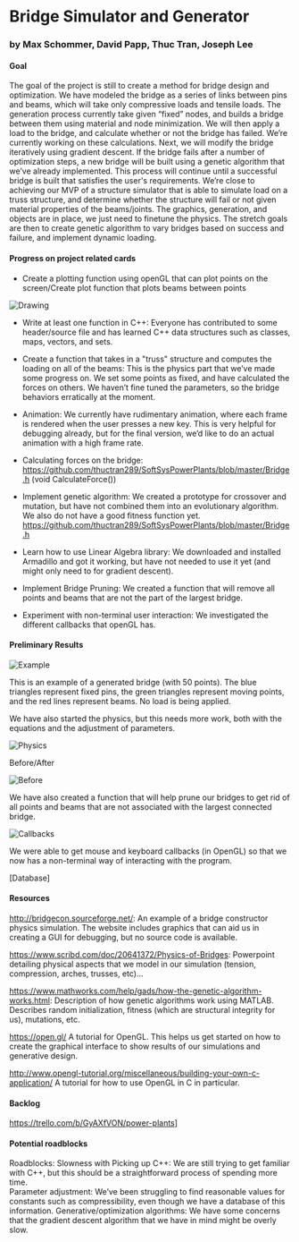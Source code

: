# Bridge Simulator and Generator
### by Max Schommer, David Papp, Thuc Tran, Joseph Lee

#### Goal
The goal of the project is still to create a method for bridge design and optimization. We have modeled the bridge as a series of links between pins and beams, which will take only compressive loads and tensile loads. The generation process currently take given “fixed” nodes, and builds a bridge between them using material and node minimization. We will then apply a load to the bridge, and calculate whether or not the bridge has failed. We’re currently working on these calculations. Next, we will modify the bridge iteratively using gradient descent. If the bridge fails after a number of optimization steps, a new bridge will be built using a genetic algorithm that we’ve already implemented. This process will continue until a successful bridge is built that satisfies the user's requirements. 
We’re close to achieving our MVP of a structure simulator that is able to simulate load on a truss structure, and determine whether the structure will fail or not given material properties of the beams/joints. The graphics, generation, and objects are in place, we just need to finetune the physics.
The stretch goals are then to create genetic algorithm to vary bridges based on success and failure, and implement dynamic loading.

#### Progress on project related cards

- Create a plotting function using openGL that can plot points on the screen/Create plot function that plots beams between points

![Drawing](https://github.com/thuctran289/SoftSysPowerPlants/blob/master/reports/Images/draw.png?raw=true)

- Write at least one function in C++: Everyone has contributed to some header/source file and has learned C++ data structures such as classes, maps, vectors, and sets.

- Create a function that takes in a "truss" structure and computes the loading on all of the beams: This is the physics part that we’ve made some progress on. We set some points as fixed, and have calculated the forces on others. We haven’t fine tuned the parameters, so the bridge behaviors erratically at the moment. 

- Animation: We currently have rudimentary animation, where each frame is rendered when the user presses a new key. This is very helpful for debugging already, but for the final version, we’d like to do an actual animation with a high frame rate.

- Calculating forces on the bridge: https://github.com/thuctran289/SoftSysPowerPlants/blob/master/Bridge.h (void CalculateForce())

- Implement genetic algorithm: We created a prototype for crossover and mutation, but have not combined them into an evolutionary algorithm. We also do not have a good fitness function yet. https://github.com/thuctran289/SoftSysPowerPlants/blob/master/Bridge.h

- Learn how to use Linear Algebra library: We downloaded and installed Armadillo and got it working, but have not needed to use it yet (and might only need to for gradient descent).

- Implement Bridge Pruning: We created a function that will remove all points and beams that are not the part of the largest bridge. 

- Experiment with non-terminal user interaction: We investigated the different callbacks that openGL has. 


#### Preliminary Results

![Example](https://github.com/thuctran289/SoftSysPowerPlants/blob/master/reports/Images/b1.png?raw=true)

This is an example of a generated bridge (with 50 points). The blue triangles represent fixed pins, the green triangles represent moving points, and the red lines represent beams. No load is being applied.

We have also started the physics, but this needs more work, both with the equations and the adjustment of parameters. 

![Physics](https://github.com/thuctran289/SoftSysPowerPlants/blob/master/reports/Images/physx.png?raw=true)

Before/After

![Before](https://github.com/thuctran289/SoftSysPowerPlants/blob/master/reports/Images/prune.png?raw=true)

We have also created a function that will help prune our bridges to get rid of all points and beams that are not associated with the largest connected bridge. 

![Callbacks](https://github.com/thuctran289/SoftSysPowerPlants/blob/master/reports/Images/callback.png?raw=true)

We were able to get mouse and keyboard callbacks (in OpenGL) so that we now has a non-terminal way of interacting with the program. 

[Database] 

#### Resources

http://bridgecon.sourceforge.net/: An example of a bridge constructor physics simulation. The website includes graphics that can aid us in creating a GUI for debugging, but no source code is available. 

https://www.scribd.com/doc/20641372/Physics-of-Bridges: Powerpoint detailing physical aspects that we model in our simulation (tension, compression, arches, trusses, etc)...

https://www.mathworks.com/help/gads/how-the-genetic-algorithm-works.html: Description of how genetic algorithms work using MATLAB. Describes random initialization, fitness (which are structural integrity for us), mutations, etc. 

https://open.gl/ A tutorial for OpenGL. This helps us get started on how to create the graphical interface to show results of our simulations and generative design. 

http://www.opengl-tutorial.org/miscellaneous/building-your-own-c-application/ A tutorial for how to use OpenGL in C in particular. 

#### Backlog
https://trello.com/b/GyAXfVON/power-plants]

#### Potential roadblocks
Roadblocks:
Slowness with Picking up C++: We are still trying to get familiar with C++, but this should be a straightforward process of spending more time. 	
Parameter adjustment: We’ve been struggling to find reasonable values for constants such as compressibility, even though we have a database of this information.
Generative/optimization algorithms: We have some concerns that the gradient descent algorithm that we have in mind might be overly slow.



